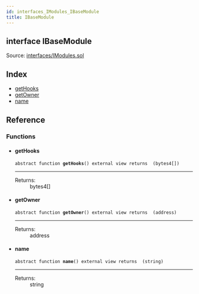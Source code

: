 ```yaml
---
id: interfaces_IModules_IBaseModule
title: IBaseModule
---
```


<div class="contract-doc"><div class="contract"><h2 class="contract-header"><span class="contract-kind">interface</span> IBaseModule</h2><div class="source">Source: <a href="git+https://github.com/SFT-Protocol/security-token/blob/v0.11.2/contracts/interfaces/IModules.sol" target="_blank">interfaces/IModules.sol</a></div></div><div class="index"><h2>Index</h2><ul><li><a href="interfaces_IModules_IBaseModule.html#getHooks">getHooks</a></li><li><a href="interfaces_IModules_IBaseModule.html#getOwner">getOwner</a></li><li><a href="interfaces_IModules_IBaseModule.html#name">name</a></li></ul></div><div class="reference"><h2>Reference</h2><div class="functions"><h3>Functions</h3><ul><li><div class="item function"><span id="getHooks" class="anchor-marker"></span><h4 class="name">getHooks</h4><div class="body"><code class="signature"><span>abstract </span>function <strong>getHooks</strong><span>() </span><span>external </span><span>view </span><span>returns  (bytes4[]) </span></code><hr/><dl><dt><span class="label-return">Returns:</span></dt><dd>bytes4[]</dd></dl></div></div></li><li><div class="item function"><span id="getOwner" class="anchor-marker"></span><h4 class="name">getOwner</h4><div class="body"><code class="signature"><span>abstract </span>function <strong>getOwner</strong><span>() </span><span>external </span><span>view </span><span>returns  (address) </span></code><hr/><dl><dt><span class="label-return">Returns:</span></dt><dd>address</dd></dl></div></div></li><li><div class="item function"><span id="name" class="anchor-marker"></span><h4 class="name">name</h4><div class="body"><code class="signature"><span>abstract </span>function <strong>name</strong><span>() </span><span>external </span><span>view </span><span>returns  (string) </span></code><hr/><dl><dt><span class="label-return">Returns:</span></dt><dd>string</dd></dl></div></div></li></ul></div></div></div>
